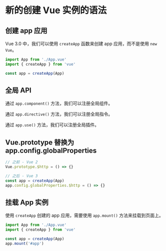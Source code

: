# 新的创建 Vue 实例的语法

## 创建 app 应用

Vue 3.0 中，我们可以使用 `createApp` 函数来创建 app 应用，而不是使用 `new Vue`。

```ts
import App from './App.vue'
import { createApp } from 'vue'

const app = createApp(App)
```

## 全局 API

通过 `app.component()` 方法，我们可以注册全局组件。

通过 `app.directive()` 方法，我们可以注册全局指令。

通过 `app.use()` 方法，我们可以注册全局插件。

## Vue.prototype 替换为 app.config.globalProperties

```ts
// 之前 - Vue 2
Vue.prototype.$http = () => {}
```

```ts
// 之后 - Vue 3
const app = createApp(App)
app.config.globalProperties.$http = () => {}
```

## 挂载 App 实例

使用 `createApp` 创建的 app 应用，需要使用 `app.mount()` 方法来挂载到页面上。

```ts
import App from './App.vue'
import { createApp } from 'vue'

const app = createApp(App)
app.mount('#app')
```
